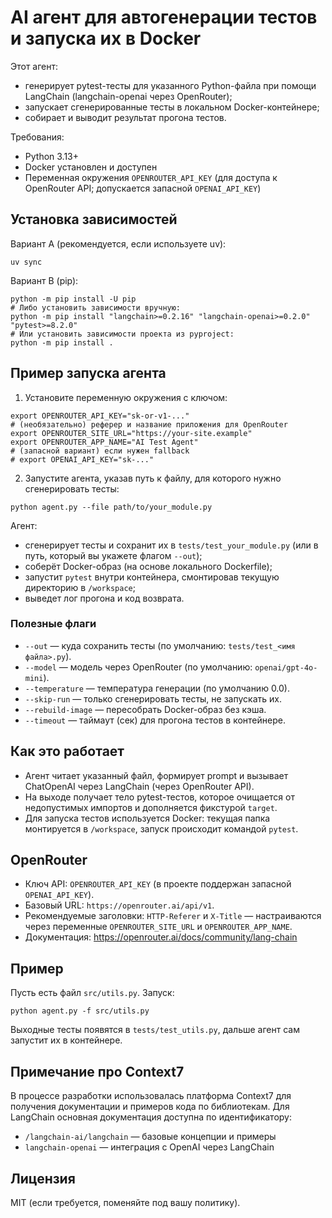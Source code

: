 # AI агент для автогенерации тестов и запуска их в Docker

Этот агент:
- генерирует pytest-тесты для указанного Python-файла при помощи LangChain (langchain-openai через OpenRouter);
- запускает сгенерированные тесты в локальном Docker-контейнере;
- собирает и выводит результат прогона тестов.

Требования:
- Python 3.13+
- Docker установлен и доступен
- Переменная окружения `OPENROUTER_API_KEY` (для доступа к OpenRouter API; допускается запасной `OPENAI_API_KEY`)

## Установка зависимостей

Вариант A (рекомендуется, если используете uv):

```
uv sync
```

Вариант B (pip):

```
python -m pip install -U pip
# Либо установить зависимости вручную:
python -m pip install "langchain>=0.2.16" "langchain-openai>=0.2.0" "pytest>=8.2.0"
# Или установить зависимости проекта из pyproject:
python -m pip install .
```

## Пример запуска агента

1) Установите переменную окружения с ключом:

```
export OPENROUTER_API_KEY="sk-or-v1-..."
# (необязательно) реферер и название приложения для OpenRouter
export OPENROUTER_SITE_URL="https://your-site.example"
export OPENROUTER_APP_NAME="AI Test Agent"
# (запасной вариант) если нужен fallback
# export OPENAI_API_KEY="sk-..."
```

2) Запустите агента, указав путь к файлу, для которого нужно сгенерировать тесты:

```
python agent.py --file path/to/your_module.py
```

Агент:
- сгенерирует тесты и сохранит их в `tests/test_your_module.py` (или в путь, который вы укажете флагом `--out`);
- соберёт Docker-образ (на основе локального Dockerfile);
- запустит `pytest` внутри контейнера, смонтировав текущую директорию в `/workspace`;
- выведет лог прогона и код возврата.

### Полезные флаги
- `--out` — куда сохранить тесты (по умолчанию: `tests/test_<имя файла>.py`).
- `--model` — модель через OpenRouter (по умолчанию: `openai/gpt-4o-mini`).
- `--temperature` — температура генерации (по умолчанию 0.0).
- `--skip-run` — только сгенерировать тесты, не запускать их.
- `--rebuild-image` — пересобрать Docker-образ без кэша.
- `--timeout` — таймаут (сек) для прогона тестов в контейнере.

## Как это работает
- Агент читает указанный файл, формирует prompt и вызывает ChatOpenAI через LangChain (через OpenRouter API).
- На выходе получает тело pytest-тестов, которое очищается от недопустимых импортов и дополняется фикстурой `target`.
- Для запуска тестов используется Docker: текущая папка монтируется в `/workspace`, запуск происходит командой `pytest`.

## OpenRouter

- Ключ API: `OPENROUTER_API_KEY` (в проекте поддержан запасной `OPENAI_API_KEY`).
- Базовый URL: `https://openrouter.ai/api/v1`.
- Рекомендуемые заголовки: `HTTP-Referer` и `X-Title` — настраиваются через переменные `OPENROUTER_SITE_URL` и `OPENROUTER_APP_NAME`.
- Документация: https://openrouter.ai/docs/community/lang-chain

## Пример

Пусть есть файл `src/utils.py`. Запуск:

```
python agent.py -f src/utils.py
```

Выходные тесты появятся в `tests/test_utils.py`, дальше агент сам запустит их в контейнере.

## Примечание про Context7
В процессе разработки использовалась платформа Context7 для получения документации и примеров кода по библиотекам. Для LangChain основная документация доступна по идентификатору:

- `/langchain-ai/langchain` — базовые концепции и примеры
- `langchain-openai` — интеграция с OpenAI через LangChain

## Лицензия
MIT (если требуется, поменяйте под вашу политику).